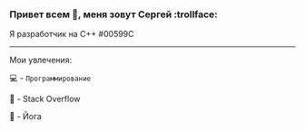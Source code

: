 
### Привет всем 👋, меня зовут Сергей  :trollface:
 Я разработчик на С++ #00599C

---

Мои увлечения:

:computer: - <code>Программирование</code>

:notebook: - Stack Overflow

:pray: - Йога


<!--
**sergeyValue/sergeyValue** is a ✨ _special_ ✨ repository because its `README.md` (this file) appears on your GitHub profile.
